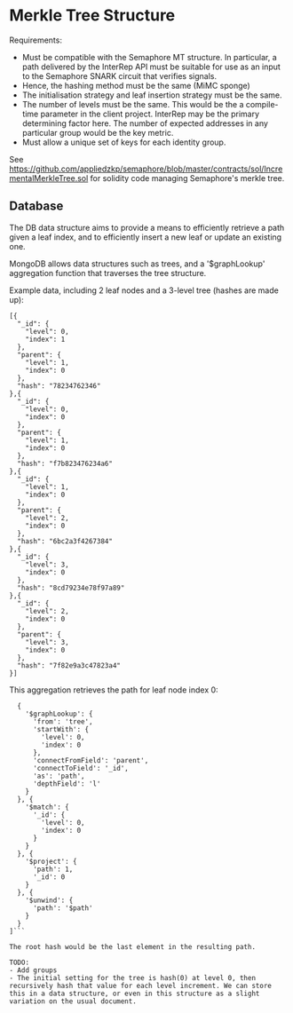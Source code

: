 # Merkle Tree Structure

Requirements:
- Must be compatible with the Semaphore MT structure. In particular, a path delivered by the InterRep API must be suitable for use as an input to the Semaphore SNARK circuit that verifies signals.
- Hence, the hashing method must be the same (MiMC sponge)
- The initialisation strategy and leaf insertion strategy must be the same.
- The number of levels must be the same. This would be the a compile-time parameter in the client project. InterRep may be the primary determining factor here. The number of expected addresses in any particular group would be the key metric.
- Must allow a unique set of keys for each identity group.

See https://github.com/appliedzkp/semaphore/blob/master/contracts/sol/IncrementalMerkleTree.sol for solidity code managing Semaphore's merkle tree. 

## Database

The DB data structure aims to provide a means to efficiently retrieve a path given a leaf index, and to efficiently insert a new leaf or update an existing one. 

MongoDB allows data structures such as trees, and a '$graphLookup' aggregation function that traverses the tree structure.

Example data, including 2 leaf nodes and a 3-level tree (hashes are made up):
```
[{
  "_id": {
    "level": 0,
    "index": 1
  },
  "parent": {
    "level": 1,
    "index": 0
  },
  "hash": "78234762346"
},{
  "_id": {
    "level": 0,
    "index": 0
  },
  "parent": {
    "level": 1,
    "index": 0
  },
  "hash": "f7b823476234a6"
},{
  "_id": {
    "level": 1,
    "index": 0
  },
  "parent": {
    "level": 2,
    "index": 0
  },
  "hash": "6bc2a3f4267384"
},{
  "_id": {
    "level": 3,
    "index": 0
  },
  "hash": "8cd79234e78f97a89"
},{
  "_id": {
    "level": 2,
    "index": 0
  },
  "parent": {
    "level": 3,
    "index": 0
  },
  "hash": "7f82e9a3c47823a4"
}]
```


This aggregation retrieves the path for leaf node index 0:
```[
  {
    '$graphLookup': {
      'from': 'tree', 
      'startWith': {
        'level': 0, 
        'index': 0
      }, 
      'connectFromField': 'parent', 
      'connectToField': '_id', 
      'as': 'path', 
      'depthField': 'l'
    }
  }, {
    '$match': {
      '_id': {
        'level': 0, 
        'index': 0
      }
    }
  }, {
    '$project': {
      'path': 1, 
      '_id': 0
    }
  }, {
    '$unwind': {
      'path': '$path'
    }
  }
]```

The root hash would be the last element in the resulting path.

TODO: 
- Add groups
- The initial setting for the tree is hash(0) at level 0, then recursively hash that value for each level increment. We can store this in a data structure, or even in this structure as a slight variation on the usual document.
 